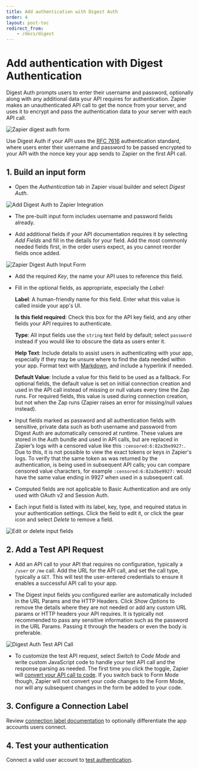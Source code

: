 ```yaml
---
title: Add authentication with Digest Auth
order: 4
layout: post-toc
redirect_from: 
    - /docs/digest
---
```


# Add authentication with Digest Authentication

Digest Auth prompts users to enter their username and password, optionally along with any additional data your API requires for authentication. Zapier makes an unauthenticated API call to get the nonce from your server, and uses it to encrypt and pass the authentication data to your server with each API call.

![Zapier digest auth form](https://cdn.zapier.com/storage/photos/3c842632d017aa50ba6470201d02f416.png)

Use Digest Auth if your API uses the [RFC 7616](https://tools.ietf.org/html/rfc7616) authentication standard, where users enter their username and password to be passed encrypted to your API with the nonce key your app sends to Zapier on the first API call.

## 1. Build an input form

- Open the _Authentication_ tab in Zapier visual builder and select _Digest Auth_.

![Add Digest Auth to Zapier Integration](https://cdn.zappy.app/fccd6ab8ba9c837158907d39eef1f288.png)

- The pre-built input form includes username and password fields already.

- Add additional fields if your API documentation requires it by selecting _Add Fields_ and fill in the details for your field. Add the most commonly needed fields first, in the order users expect, as you cannot reorder fields once added. 

![Zapier Digest Auth Input Form](https://cdn.zappy.app/680696e6c2d79b837600c5d1e32c9d40.png)

- Add the required _Key_, the name your API uses to reference this field.

- Fill in the optional fields, as appropriate, especially the _Label_:

  **Label**: A human-friendly name for this field. Enter what this value is called inside your app's UI.

  **Is this field required**: Check this box for the API key field, and any other fields your API requires to authenticate.

  **Type**: All input fields use the `string` text field by default; select `password` instead if you would like to obscure the data as users enter it.

  **Help Text**: Include details to assist users in authenticating with your app, especially if they may be unsure where to find the data needed within your app. Format text with [Markdown](https://zapier.com/blog/beginner-ultimate-guide-markdown/), and include a hyperlink if needed.
  
  **Default Value**: Include a value for this field to be used as a fallback. For optional fields, the default value is set on initial connection creation and used in the API call instead of missing or null values every time the Zap runs. For required fields, this value is used during connection creation, but not when the Zap runs (Zapier raises an error for missing/null values instead).

- Input fields marked as password and all authentication fields with sensitive, private data such as both username and password from Digest Auth are automatically censored at runtime. These values are stored in the Auth bundle and used in API calls, but are replaced in Zapier’s logs with a censored value like this `:censored:6:82a3be9927:`. Due to this, it is not possible to view the exact tokens or keys in Zapier's logs. To verify that the same token as was returned by the authentication, is being used in subsequent API calls; you can compare censored value characters, for example `:censored:6:82a3be9927:` would have the same value ending in 9927 when used in a subsequent call.

- Computed fields are not applicable to Basic Authentication and are only used with OAuth v2 and Session Auth.

- Each input field is listed with its label, key, type, and required status in your authentication settings. Click the field to edit it, or click the gear icon and select _Delete_ to remove a field.

![Edit or delete input fields](https://cdn.zappy.app/573a3eb19a884c44fd67b9fa421c3bf4.png)

## 2. Add a Test API Request

- Add an API call to your API that requires no configuration, typically a `/user` or `/me` call. Add the URL for the API call, and set the call type, typically a `GET`. This will test the user-entered credentials to ensure it enables a successful API call to your app. 

- The Digest input fields you configured earlier are automatically included in the URL Params and the HTTP Headers. Click _Show Options_ to remove the details where they are not needed or add any custom URL params or HTTP headers your API requires. It is typically not recommended to pass any sensitive information such as the password in the URL Params. Passing it through the headers or even the body is preferable.

![Digest Auth Test API Call](https://cdn.zappy.app/503eeb14514aa854ae06ba956b6c572c.png)

- To customize the test API request, select _Switch to Code Mode_ and write custom JavaScript code to handle your test API call and the response parsing as needed. The first time you click the toggle, Zapier will [convert your API call to code](https://platform.zapier.com/build/code-mode). If you switch back to Form Mode though, Zapier will not convert your code changes to the Form Mode, nor will any subsequent changes in the form be added to your code.

## 3. Configure a Connection Label

Review [connection label documentation](https://platform.zapier.com/build/connection-label) to optionally differentiate the app accounts users connect.  

## 4. Test your authentication

Connect a valid user account to [test authentication](https://platform.zapier.com/build/test-auth).